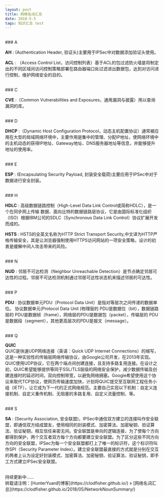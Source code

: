 ```yaml
---
layout: post
title: 网络名词汇总
date: 2018-5-3 
tags: 知识汇总 test
---
```


<br>
### A    

**AH** : (Authentication Header, 验证头)主要用于IPSec中对数据添加验证头使用。   

**ACL** : （Access Control List，访问控制列表）基于ACL的包过滤防火墙是将制定出的不同区域间访问控制策略部署在路由器端口处过滤进出数据包，达到对访问进行控制，维护网络安全的目的。      

<br>
### C    

**CVE** :（Common Vulnerabilities and Exposures，通用漏洞与披露）用以查询漏洞的库。    

<br>
### D    

**DHCP** :（Dynamic Host Configuration Protocol，动态主机配置协议）通常被应用在大型的局域网络环境中，主要作用是集中的管理、分配IP地址，使网络环境中的主机动态的获得IP地址、Gateway地址、DNS服务器地址等信息，并能够提升地址的使用率。    

<br>
### E        

**ESP** : (Encapsulating Security Payload, 封装安全载荷)主要应用于IPSec中对于数据进行安全封装。    

<br>
### H    

**HDLC** :  高级数据链路控制（High-Level Data Link Control或简称HDLC），是一个在同步网上传输 数据、面向比特的数据链路层协议，它是由国际标准化组织（ISO）根据IBM公司的SDLC（Synchronous Data Link Control）协议扩展开发而成的。   

**HSTS** : HSTS的全英文名称为HTTP Strict Transport Security,中文译为HTTP严格传输安全，其是让浏览器强制使用HTTPS访问网站的一项安全策略，设计的初衷是缓解中间人攻击带来的风险。    

<br>
### N     

**NUD** : 邻居不可达检测（Neighbor Unreachable Detection）是节点确定邻居可达性的过程。邻居不可达检测机制通过邻居可达性状态机来描述邻居的可达性。    

<br>
### P     

**PDU** : 协议数据单元PDU（Protocol Data Unit）是指对等层次之间传递的数据单位。 协议数据单元(Protocol Data Unit )物理层的 PDU是数据位（bit），数据链路层的 PDU是数据帧（frame），网络层的PDU是数据包（packet），传输层的 PDU是数据段（segment），其他更高层次的PDU是报文（message）。   

<br>
### Q    

**QUIC**     
QUIC是快速UDP网络连接（英语：Quick UDP Internet Connections）的缩写，这是一种实验性的传输层网络传输协议，由Google公司开发，在2013年实现。QUIC使用UDP协议，它在两个端点间创建连接，且支持多路复用连接。在设计之初，QUIC希望能够提供等同于SSL/TLS层级的网络安全保护，减少数据传输及创建连接时的延迟时间，双向控制带宽，以避免网络拥塞。Google希望使用这个协议来取代TCP协议，使网页传输速度加快，计划将QUIC提交至互联网工程任务小组（IETF），让它成为下一代的正式网络规范。主要自己实现以下机制：自定义连接机制、自定义重传机制、无阻塞的多路复用、自定义流量控制、等。    

<br>
### S    

**SA** : (Security Association, 安全联盟)，IPSec中通信双方建立的连接叫作安全联盟，即通信双方结成盟友，使用相同的封装模式、加密算法、加密秘钥、验证算法、验证秘钥，相互信任亲密无间。安全联盟是单向的逻辑连接，为了使每个方向都得到保护，两个交互者双方每个方向都要建立安全联盟。为了区分这些不同方向方向的安全联盟，IPSec为每一个安全联盟都打上了唯一的标识符，这个标识符叫作SPI（Security Parameter Index）。建立安全联盟最直接的方式就是分别在交互的两者上认为设定好封装模式、加密算法、加密秘钥、验证算法、验证秘钥，即手工方式建立IPSec安全联盟。      



    
<br>
持续更新中......    

<br> 
转载请注明：[HunterYuan的博客](https://clodfisher.github.io/) » [网络名词汇总](https://clodfisher.github.io/2018/05/NetworkNounSummary/)      

